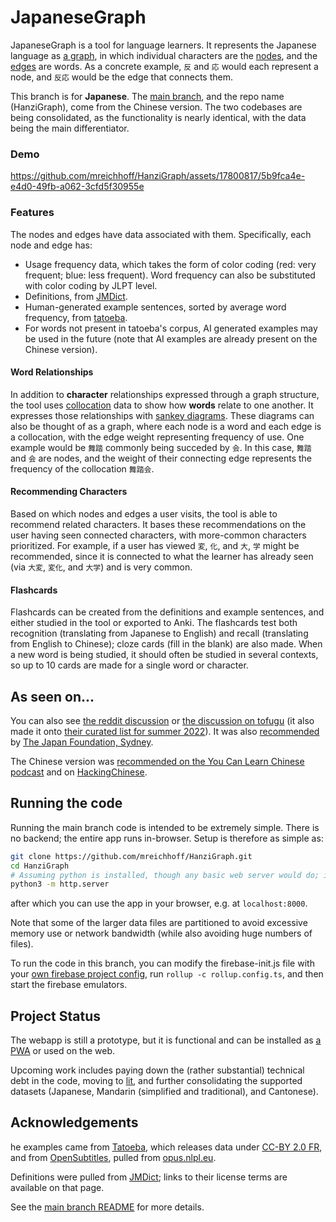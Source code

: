 # JapaneseGraph

JapaneseGraph is a tool for language learners. It represents the Japanese language as [a graph](https://en.wikipedia.org/wiki/Graph_theory), in which individual characters are the [nodes](https://en.wikipedia.org/wiki/Vertex_(graph_theory)), and the [edges](https://en.wikipedia.org/wiki/Glossary_of_graph_theory#edge) are words. As a concrete example, `反` and `応` would each represent a node, and `反応` would be the edge that connects them.

This branch is for **Japanese**. The [main branch](https://github.com/mreichhoff/HanziGraph), and the repo name (HanziGraph), come from the Chinese version. The two codebases are being consolidated, as the functionality is nearly identical, with the data being the main differentiator.

### Demo




https://github.com/mreichhoff/HanziGraph/assets/17800817/5b9fca4e-e4d0-49fb-a062-3cfd5f30955e




### Features

The nodes and edges have data associated with them. Specifically, each node and edge has:
* Usage frequency data, which takes the form of color coding (red: very frequent; blue: less frequent). Word frequency can also be substituted with color coding by JLPT level.
* Definitions, from [JMDict](https://www.edrdg.org/wiki/index.php/JMdict-EDICT_Dictionary_Project).
* Human-generated example sentences, sorted by average word frequency, from [tatoeba](https://tatoeba.org/).
* For words not present in tatoeba's corpus, AI generated examples may be used in the future (note that AI examples are already present on the Chinese version).

#### Word Relationships

In addition to **character** relationships expressed through a graph structure, the tool uses [collocation](https://en.wikipedia.org/wiki/Collocation) data to show how **words** relate to one another. It expresses those relationships with [sankey diagrams](https://en.wikipedia.org/wiki/Sankey_diagram). These diagrams can also be thought of as a graph, where each node is a word and each edge is a collocation, with the edge weight representing frequency of use. One example would be `舞踏` commonly being succeded by `会`. In this case, `舞踏` and `会` are nodes, and the weight of their connecting edge represents the frequency of the collocation `舞踏会`.

#### Recommending Characters

Based on which nodes and edges a user visits, the tool is able to recommend related characters. It bases these recommendations on the user having seen connected characters, with more-common characters prioritized. For example, if a user has viewed `変`, `化`, and `大`, `学` might be recommended, since it is connected to what the learner has already seen (via `大変`, `変化`, and `大学`) and is very common.

#### Flashcards

Flashcards can be created from the definitions and example sentences, and either studied in the tool or exported to Anki. The flashcards test both recognition (translating from Japanese to English) and recall (translating from English to Chinese); cloze cards (fill in the blank) are also made. When a new word is being studied, it should often be studied in several contexts, so up to 10 cards are made for a single word or character.

## As seen on...

You can also see [the reddit discussion](https://www.reddit.com/r/LearnJapanese/comments/u5n2xf/learning_kanji_through_the_words_that_connect_them/) or [the discussion on tofugu](https://www.tofugu.com/japanese-learning-resources-database/japanese-graph/) (it also made it onto [their curated list for summer 2022](https://www.tofugu.com/japanese/japanese-learning-resources-summer-2022/)). It was also [recommended](https://mailchi.mp/jpf/jlearner-apr-23) by [The Japan Foundation, Sydney](https://twitter.com/JPFSydney/status/1646390081836531712).

The Chinese version was [recommended on the You Can Learn Chinese podcast](https://thechinaproject.com/podcast/the-impact-of-comprehensible-input-on-language-learning-a-deep-dive/) and on [HackingChinese](https://challenges.hackingchinese.com/resources/stories/513-hanzigraph-visual-vocabulary-relationships).

## Running the code
Running the main branch code is intended to be extremely simple. There is no backend; the entire app runs in-browser. Setup is therefore as simple as:

```bash
git clone https://github.com/mreichhoff/HanziGraph.git
cd HanziGraph
# Assuming python is installed, though any basic web server would do; it's just viewing files.
python3 -m http.server
```

after which you can use the app in your browser, e.g. at `localhost:8000`.

Note that some of the larger data files are partitioned to avoid excessive memory use or network bandwidth (while also avoiding huge numbers of files).

To run the code in this branch, you can modify the firebase-init.js file with your [own firebase project config](https://firebase.google.com/docs), run `rollup -c rollup.config.ts`, and then start the firebase emulators.

## Project Status
The webapp is still a prototype, but it is functional and can be installed as [a PWA](https://developer.mozilla.org/en-US/docs/Web/Progressive_web_apps/Installing) or used on the web.

Upcoming work includes paying down the (rather substantial) technical debt in the code, moving to [lit](https://lit.dev), and further consolidating the supported datasets (Japanese, Mandarin (simplified and traditional), and Cantonese).

## Acknowledgements
he examples came from [Tatoeba](https://tatoeba.org), which releases data
under [CC-BY 2.0 FR](https://creativecommons.org/licenses/by/2.0/fr), and
from [OpenSubtitles](http://www.opensubtitles.org/), pulled from [opus.nlpl.eu](https://opus.nlpl.eu/OpenSubtitles2018.php).

Definitions were pulled from [JMDict](https://www.edrdg.org/wiki/index.php/JMdict-EDICT_Dictionary_Project); links to their license terms are available on that page.

See the [main branch README](https://github.com/mreichhoff/HanziGraph#acknowledgements) for more details.
